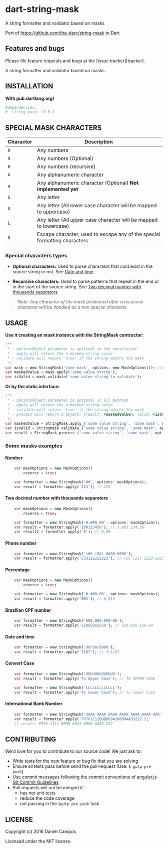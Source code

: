 # dart-string-mask
A string formatter and validator based on masks

Port of https://github.com/the-darc/string-mask to Dart

## Features and bugs

Please file feature requests and bugs at the [issue tracker][tracker].

A string formatter and validator based on masks.

## INSTALLATION

**With pub.dartlang.org!**

```yaml
#dependencies:
#  string_mask: ^0.0.1
```

## SPECIAL MASK CHARACTERS

Character | Description
--- | ---
`0` | Any numbers
`9` | Any numbers (Optional)
`#` | Any numbers (recursive)
`A` | Any alphanumeric character
`a` | Any alphanumeric character (Optional) __Not implemented yet__
`S` | Any letter
`U` | Any letter (All lower case character will be mapped to uppercase)
`L` | Any letter (All upper case character will be mapped to lowercase)
`$` | Escape character, used to escape any of the special formatting characters.

### Special characters types

 - **Optional characters:** Used to parse characters that cold exist in the source string or not. See [Date and time](#date-and-time).

 - **Recursive characters:** Used to parse patterns that repeat in the end or in the start of the source string. See [Two decimal number with thousands separators](#two-decimal-number-with-thousands-separators)

> _Note: Any character of the mask positioned after a recursive character will be handled as a non special character._

## USAGE

 **Use it creating an mask instance with the StringMask contructor:**

```dart
/**
 * - optionsObject parameter is optional in the constructor
 * - apply will return the a masked string value
 * - validate will return `true` if the string matchs the mask
 */
var mask = new StringMask('some mask', options: new MaskOptions()); //optionsObject is optional
var maskedValue = mask.apply('some value string');
var isValid = mask.validate('some value string to validate');
```

**Or by the static interface:**

```dart
/**
 * - optionsObject parameter is optional in all methods
 * - apply will return the a masked string value
 * - validate will return `true` if the string matchs the mask
 * - process will return a object: {result: <maskedValue>, valid: <isValid>}
 */
var maskedValue = StringMask.apply_('some value string', 'some mask', optionsObject); 
var isValid = StringMask.validate_('some value string', 'some mask', optionsObject);
var result = StringMask.process_('some value string', 'some mask', optionsObject);
```

### Some masks examples

#### Number

```dart
    var maskOptions = new MaskOptions()
      ..reverse = true;

    var formatter = new StringMask("#0", options: maskOptions);
    var result = formatter.apply('123'); // 123
```

#### Two decimal number with thousands separators

```dart
    var maskOptions = new MaskOptions()
      ..reverse = true;

    var formatter = new StringMask('#.##0,00', options: maskOptions);
    var result = formatter.apply('100123456'); // 1.001.234,56
    var result2 = formatter.apply('6'); // 0,06
```

#### Phone number

```dart
    var formatter = new StringMask('+00 (00) 0000-0000');
    var result = formatter.apply('553122222222'); // +55 (31) 2222-2222
```

#### Percentage

```dart
    var maskOptions = new MaskOptions()
      ..reverse = true;

    var formatter = new StringMask('#.##0,00', options: maskOptions);
    var result = formatter.apply('001'); // 0,01%
```

#### Brazilian CPF number

```dart
    var formatter = new StringMask('000.000.000-00');
    var result = formatter.apply('12965815620'); // 129.658.156-20
```

#### Date and time

```dart
    var formatter = new StringMask('90/90/9900');
    var result = formatter.apply('1187'); // 1/1/87
```

#### Convert Case

```dart
    var formatter = new StringMask('UUUUUUUUUUUUU');
    var result = formatter.apply('To Upper Case'); // TO UPPER CASE
```

```dart
    var formatter = new StringMask('LLLLLLLLLLLLL');
    var result = formatter.apply('To Lower Case'); // to lower case
```

#### International Bank Number

```Dart
    var formatter = new StringMask('UUAA AAAA AAAA AAAA AAAA AAAA AAA');
    var result = formatter.apply('FR761111BBBB69410000AA33222');
	// result: FR76 1111 BBBB 6941 0000 AA33 222
```

## CONTRIBUTING

We'd love for you to contribute to our source code! We just ask to: 

 - Write tests for the new feature or bug fix that you are solving
 - Ensure all tests pass before send the pull-request (Use: `$ gulp pre-push`)
 - Use commit messages following the commit conventions of [angular.js Git Commit Guidelines](https://github.com/angular/angular.js/blob/master/CONTRIBUTING.md#commit)
 - Pull requests will not be merged if:
   - has not unit tests
   - reduce the code coverage
   - not passing in the `$gulp pre-push` task

## LICENSE

Copyright (c) 2016 Daniel Campos

Licensed under the MIT license.
  
  
